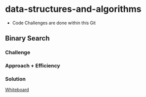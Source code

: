 # data-structures-and-algorithms

- Code Challenges are done within this Git

## Binary Search
### Challenge
### Approach + Efficiency
### Solution
[Whiteboard](src/main/java/resources/whiteboard#2.PNG)